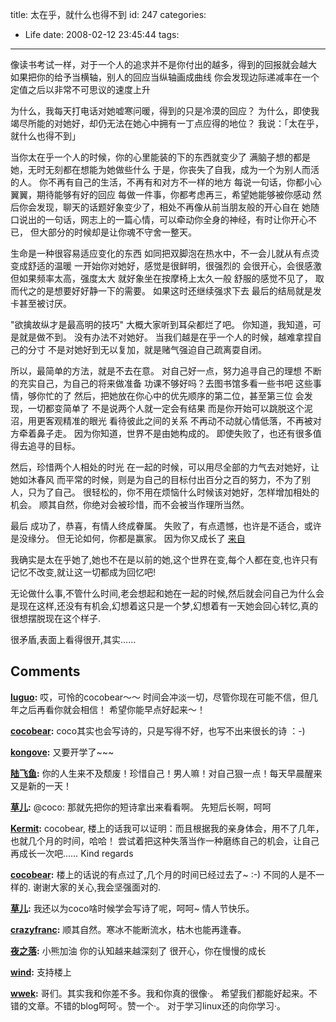 title: 太在乎，就什么也得不到
id: 247
categories:
  - Life
date: 2008-02-12 23:45:44
tags:
---

像读书考试一样，对于一个人的追求并不是你付出的越多，得到的回报就会越大
如果把你的给予当横轴，别人的回应当纵轴画成曲线
你会发现边际递减率在一个定值之后以非常不可思议的速度上升

为什么，我每天打电话对她嘘寒问暖，得到的只是冷漠的回应？
为什么，即使我竭尽所能的对她好，却仍无法在她心中拥有一丁点应得的地位？
我说：「太在乎，就什么也得不到」

当你太在乎一个人的时候，你的心里能装的下的东西就变少了
满脑子想的都是她，无时无刻都在想能为她做些什么
于是，你丧失了自我，成为一个为别人而活的人。
你不再有自己的生活，不再有和对方不一样的地方
每说一句话，你都小心翼翼，期待能够有好的回应
每做一件事，你都考虑再三，希望她能够被你感动
然后你会发现，聊天的话题好象变少了，相处不再像从前当朋友般的开心自在
她随口说出的一句话，网志上的一篇心情，可以牵动你全身的神经，有时让你开心不已，
但大部分的时候却是让你魂不守舍一整天。

生命是一种很容易适应变化的东西
如同把双脚泡在热水中，不一会儿就从有点烫变成舒适的温暖
一开始你对她好，感觉是很鲜明，很强烈的
会很开心，会很感激
但如果频率太高，强度太大
就好象坐在按摩椅上太久一般
舒服的感觉不见了，
取而代之的是想要好好静一下的需要。
如果这时还继续强求下去
最后的结局就是发卡甚至被讨厌。

"欲擒故纵才是最高明的技巧"
大概大家听到耳朵都烂了吧。
你知道，我知道，可是就是做不到。
没有办法不对她好。
当我们越是在乎一个人的时候，越难拿捏自己的分寸
不是对她好到无以复加，就是赌气强迫自己疏离耍自闭。

所以，最简单的方法，就是不去在意。
对自己好一点，努力追寻自己的理想
不断的充实自己，为自己的将来做准备
功课不够好吗？去图书馆多看一些书吧
这些事情，够你忙的了
然后，把她放在你心中的优先顺序的第二位，甚至第三位
会发现，一切都变简单了
不是说两个人就一定会有结果
而是你开始可以跳脱这个泥沼，用更客观精准的眼光
看待彼此之间的关系
不再动不动就心情低落，不再被对方牵着鼻子走。
因为你知道，世界不是由她构成的。
即使失败了，也还有很多值得去追寻的目标。

然后，珍惜两个人相处的时光
在一起的时候，可以用尽全部的力气去对她好，让她如沐春风
而平常的时候，则是为自己的目标付出百分之百的努力，不为了别人，只为了自己。
很轻松的，你不用在烦恼什么时候该对她好，怎样增加相处的机会。
顺其自然，你绝对会被珍惜，而不会被当作理所当然。

最后
成功了，恭喜，有情人终成眷属。
失败了，有点遗憾，也许是不适合，或许是没缘分。
但无论如何，你都是赢家。
因为你又成长了
[来自](http://dhlmtzx.edudh.net/oblog/article.asp?id=1937)

我确实是太在乎她了,她也不在是以前的她,这个世界在变,每个人都在变,也许只有记忆不改变,就让这一切都成为回忆吧!

无论做什么事,不管什么时间,老会想起和她在一起的时候,然后就会问自己为什么会是现在这样,还没有有机会,幻想着这只是一个梦,幻想着有一天她会回心转忆,真的很想摆脱现在这个样子.

很矛盾,表面上看得很开,其实……
## Comments

**[luguo](#2916 "2008-02-13 16:28:12"):** 哎，可怜的cocobear～～ 时间会冲淡一切，尽管你现在可能不信，但几年之后再看你就会相信！ 希望你能早点好起来～！

**[cocobear](#2922 "2008-02-14 21:41:17"):** coco其实也会写诗的，只是写得不好，也写不出来很长的诗 ：-)

**[kongove](#2923 "2008-02-15 07:06:24"):** 又要开学了~~~

**[陆飞鱼](#2924 "2008-02-15 22:46:05"):** 你的人生来不及颓废！珍惜自己！男人嘛！对自己狠一点！每天早晨醒来又是新的一天！

**[草儿](#2925 "2008-02-17 14:18:58"):** @coco: 那就先把你的短诗拿出来看看啊。 先短后长啊，呵呵

**[Kermit](#2919 "2008-02-14 09:35:27"):** cocobear, 楼上的话我可以证明：而且根据我的亲身体会，用不了几年，也就几个月的时间，哈哈！ 尝试着把这种失落当作一种磨练自己的机会，让自己再成长一次吧…… Kind regards

**[cocobear](#2920 "2008-02-14 16:36:43"):** 楼上的话说的有点过了,几个月的时间已经过去了~ :-) 不同的人是不一样的. 谢谢大家的关心,我会坚强面对的.

**[草儿](#2921 "2008-02-14 19:02:47"):** 我还以为coco啥时候学会写诗了呢，呵呵~ 情人节快乐。

**[crazyfranc](#2932 "2008-02-22 18:00:55"):** 顺其自然。寒冰不能断流水，枯木也能再逢春。

**[夜之落](#2934 "2008-02-25 21:10:31"):** 小熊加油 你的认知越来越深刻了 很开心，你在慢慢的成长

**[wind](#2928 "2008-02-19 14:31:07"):** 支持楼上

**[wwek](#3285 "2008-05-26 17:28:25"):** 哥们。其实我和你差不多。我和你真的很像·。 希望我们都能好起来。不错的文章。不错的blog呵呵·。赞一个·。 对于学习linux还的向你学习·。

